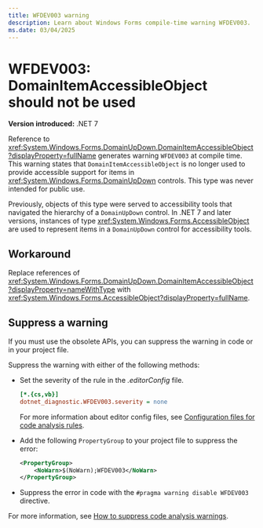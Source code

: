 ```yaml
---
title: WFDEV003 warning
description: Learn about Windows Forms compile-time warning WFDEV003. 'DomainUpDown.DomainItemAccessibleObject' is obsolete. Use 'AccessibleObject' instead.
ms.date: 03/04/2025
---
```

# WFDEV003: DomainItemAccessibleObject should not be used

**Version introduced:** .NET 7

Reference to <xref:System.Windows.Forms.DomainUpDown.DomainItemAccessibleObject?displayProperty=fullName> generates warning `WFDEV003` at compile time. This warning states that `DomainItemAccessibleObject` is no longer used to provide accessible support for items in <xref:System.Windows.Forms.DomainUpDown> controls. This type was never intended for public use.

Previously, objects of this type were served to accessibility tools that navigated the hierarchy of a `DomainUpDown` control. In .NET 7 and later versions, instances of type <xref:System.Windows.Forms.AccessibleObject> are used to represent items in a `DomainUpDown` control for accessibility tools.

## Workaround

Replace references of <xref:System.Windows.Forms.DomainUpDown.DomainItemAccessibleObject?displayProperty=nameWithType> with <xref:System.Windows.Forms.AccessibleObject?displayProperty=fullName>.

## Suppress a warning

If you must use the obsolete APIs, you can suppress the warning in code or in your project file.

Suppress the warning with either of the following methods:

- Set the severity of the rule in the _.editorConfig_ file.

  ```ini
  [*.{cs,vb}]
  dotnet_diagnostic.WFDEV003.severity = none
  ```

  For more information about editor config files, see [Configuration files for code analysis rules](/dotnet/fundamentals/code-analysis/configuration-files).

- Add the following `PropertyGroup` to your project file to suppress the error:

  ```xml
  <PropertyGroup>
      <NoWarn>$(NoWarn);WFDEV003</NoWarn>
  </PropertyGroup>
  ```

- Suppress the error in code with the `#pragma warning disable WFDEV003` directive.

For more information, see [How to suppress code analysis warnings](/dotnet/fundamentals/code-analysis/suppress-warnings).
